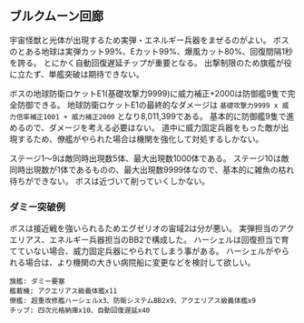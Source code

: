 ## ブルクムーン回廊

宇宙怪獣と光体が出現するため実弾・エネルギー兵器をまぜるのがよい。
ボスのとある地球は実弾カット99%、Eカット99%、爆風カット80%、回復間隔1秒を誇る。
とにかく自動回復遅延チップが重要となる。
出撃制限のため旗艦が役に立たず、単艦突破は期待できない。

ボスの地球防衛ロケットE1(基礎攻撃力9999)に威力補正+2000は防御艦9隻で完全防御できる。
地球防衛ロケットE1の最終的なダメージは `基礎攻撃力9999 x 威力倍率補正1001 + 威力補正2000` となり8,011,399である。
基本的に防御艦9隻で進めるので、ダメージを考える必要はない。
道中に威力固定兵器をもった敵が出現するため、僚艦がやられた場合は機関を強化して対処するしかない。

ステージ1～9は敵同時出現数5体、最大出現数1000体である。
ステージ10は敵同時出現数が1体であるものの、最大出現数9999体なので、基本的に雑魚の枯れ待ちができない。
ボスは近づいて削っていくしかない。


### ダミー突破例

ボスは接近戦を強いられるためエグゼリオの宙域2は分が悪い。
実弾担当のアクエリアス、エネルギー兵器担当のBB2で構成した。
ハーシェルは回復担当で育てていない場合、威力固定兵器にやられてしまう事がある。
ハーシェルがやられる場合は、より機関の大きい病院船に変更などを検討して欲しい。

```
旗艦: ダミー要塞
艦載機: アクエリアス級義体艦x11
僚艦: 超重改修艦ハーシェルx3、防衛システムBB2x9、アクエリアス級義体艦x9
チップ: 四次元格納庫x10、自動回復遅延x40
```
